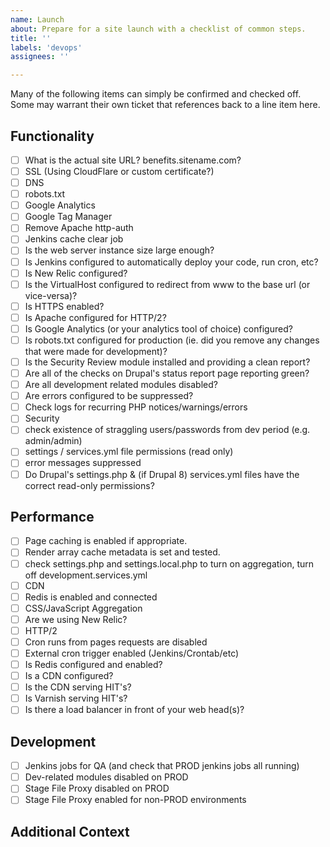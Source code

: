 ```yaml
---
name: Launch
about: Prepare for a site launch with a checklist of common steps.
title: ''
labels: 'devops'
assignees: ''

---
```


Many of the following items can simply be confirmed and checked off. Some may
warrant their own ticket that references back to a line item here.

## Functionality
- [ ] What is the actual site URL? benefits.sitename.com?
- [ ] SSL (Using CloudFlare or custom certificate?)
- [ ] DNS
- [ ] robots.txt
- [ ] Google Analytics
- [ ] Google Tag Manager
- [ ] Remove Apache http-auth
- [ ] Jenkins cache clear job
- [ ] Is the web server instance size large enough?
- [ ] Is Jenkins configured to automatically deploy your code, run cron, etc?
- [ ] Is New Relic configured?
- [ ] Is the VirtualHost configured to redirect from www to the base url (or vice-versa)?
- [ ] Is HTTPS enabled?
- [ ] Is Apache configured for HTTP/2?
- [ ] Is Google Analytics (or your analytics tool of choice) configured?
- [ ] Is robots.txt configured for production (ie. did you remove any changes that were made for development)?
- [ ] Is the Security Review module installed and providing a clean report?
- [ ] Are all of the checks on Drupal's status report page reporting green?
- [ ] Are all development related modules disabled?
- [ ] Are errors configured to be suppressed?
- [ ] Check logs for recurring PHP notices/warnings/errors
- [ ] Security
- [ ] check existence of straggling users/passwords from dev period (e.g. admin/admin)
- [ ] settings / services.yml file permissions (read only)
- [ ] error messages suppressed
- [ ] Do Drupal's settings.php & (if Drupal 8) services.yml files have the correct read-only permissions?

## Performance
- [ ] Page caching is enabled if appropriate.
- [ ] Render array cache metadata is set and tested.
- [ ] check settings.php and settings.local.php to turn on aggregation, turn off development.services.yml
- [ ] CDN
- [ ] Redis is enabled and connected
- [ ] CSS/JavaScript Aggregation
- [ ] Are we using New Relic?
- [ ] HTTP/2
- [ ] Cron runs from pages requests are disabled 
- [ ] External cron trigger enabled (Jenkins/Crontab/etc)
- [ ] Is Redis configured and enabled?
- [ ] Is a CDN configured?
- [ ] Is the CDN serving HIT's?
- [ ] Is Varnish serving HIT's?
- [ ] Is there a load balancer in front of your web head(s)?

## Development
- [ ] Jenkins jobs for QA (and check that PROD jenkins jobs all running)
- [ ] Dev-related modules disabled on PROD
- [ ] Stage File Proxy disabled on PROD
- [ ] Stage File Proxy enabled for non-PROD environments

## Additional Context
<!-- Add any other context or screenshots about the feature request here. -->

